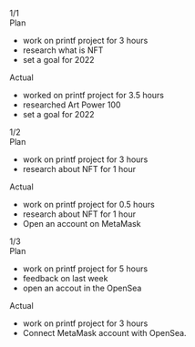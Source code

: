 1/1<br>
Plan 
- work on printf project for 3 hours
- research what is NFT
- set a goal for 2022

Actual
- worked on printf project for 3.5 hours
- researched Art Power 100
- set a goal for 2022

1/2<br>
Plan 
- work on printf project for 3 hours
- research about NFT for 1 hour

Actual
- work on printf project for 0.5 hours
- research about NFT for 1 hour
- Open an account on MetaMask

1/3<br>
Plan
- work on printf project for 5 hours
- feedback on last week
- open an accout in the OpenSea

Actual
- work on printf project for 3 hours
- Connect MetaMask account with OpenSea.
